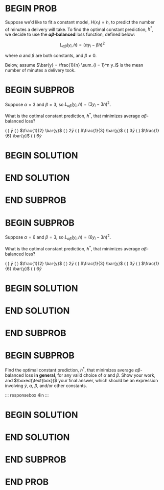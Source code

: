 # BEGIN PROB

Suppose we'd like to fit a constant model, $H(x_i) = h$, to predict the
number of minutes a delivery will take. To find the optimal constant
prediction, $h^*$, we decide to use the **$\alpha \beta$-balanced** loss
function, defined below:

$$L_{\alpha \beta}(y_i, h) = (\alpha y_i - \beta h)^2$$

where $\alpha$ and $\beta$ are both constants, and $\beta \neq 0$.

Below, assume $\bar{y} = \frac{1}{n} \sum_{i = 1}^n y_i$ is the mean
number of minutes a delivery took.

# BEGIN SUBPROB

Suppose $\alpha = 3$ and $\beta = 3$, so
$L_{\alpha \beta}(y_i, h) = (3y_i - 3h)^2$.

What is the optimal constant prediction, $h^*$, that minimizes average
$\alpha \beta$-balanced loss?

( ) $\bar{y}$ ( ) $\frac{1}{2} \bar{y}$ ( ) $2 \bar{y}$ ( )
$\frac{1}{3} \bar{y}$ ( ) $3 \bar{y}$ ( ) $\frac{1}{6} \bar{y}$ ( )
$6 \bar{y}$

# BEGIN SOLUTION

# END SOLUTION

# END SUBPROB

# BEGIN SUBPROB

Suppose $\alpha = 6$ and $\beta = 3$, so
$L_{\alpha \beta}(y_i, h) = (6y_i - 3h)^2$.

What is the optimal constant prediction, $h^*$, that minimizes average
$\alpha \beta$-balanced loss?

( ) $\bar{y}$ ( ) $\frac{1}{2} \bar{y}$ ( ) $2 \bar{y}$ ( )
$\frac{1}{3} \bar{y}$ ( ) $3 \bar{y}$ ( ) $\frac{1}{6} \bar{y}$ ( )
$6 \bar{y}$

# BEGIN SOLUTION

# END SOLUTION

# END SUBPROB

# BEGIN SUBPROB

Find the optimal constant prediction, $h^*$, that minimizes average
$\alpha \beta$-balanced loss **in general**, for any valid choice of
$\alpha$ and $\beta$. Show your work, and $\boxed{\text{box}}$ your
final answer, which should be an expression involving $\bar{y}$,
$\alpha$, $\beta$, and/or other constants.

::: responsebox
4in
:::

# BEGIN SOLUTION

# END SOLUTION

# END SUBPROB

# END PROB